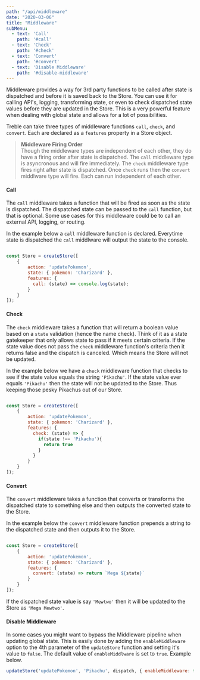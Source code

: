 ```yaml
---
path: "/api/middleware"
date: "2020-03-06"
title: "Middleware"
subMenu: 
  - text: 'Call' 
    path: '#call'
  - text: 'Check' 
    path: '#check'
  - text: 'Convert' 
    path: '#convert'
  - text: 'Disable Middleware' 
    path: '#disable-middleware'
---
```


Middleware provides a way for 3rd party functions to be called after state is dispatched and before it is saved back to the Store. You can use it for calling API's, logging, transforming state, or even to check dispatched state values before they are updated in the Store. This is a very powerful feature when dealing with global state and allows for a lot of possibilities. 

Treble can take three types of middleware functions `call`, `check`, and `convert`.  Each are declared as a `features` property in a Store object.

> **Middleware Firing Order**  
Though the middleware types are independent of each other, they do have a firing order after state is dispatched. The `call` middleware type is asyncronous and will fire immediately.  The `check` middleware type fires right after state is dispatched. Once `check` runs then the `convert` middlware type will fire. Each can run independent of each other.



#### Call
The `call` middleware takes a function that will be fired as soon as the state is dispatched.  The dispatched state can be passed to the `call` function, but that is optional.  Some use cases for this middleware could be to call an external API, logging, or routing.

In the example below a `call` middleware function is declared.  Everytime state is dispatched the `call` middlware will output the state to the console.

```javascript

const Store = createStore([
    {
        action: 'updatePokemon',
        state: { pokemon: 'Charizard' },
        features: {
          call: (state) => console.log(state);
        }
    }
]);
```

#### Check
The `check` middleware takes a function that will return a boolean value based on a `state` validation (hence the name check). Think of it as a state gatekeeper that only allows state to pass if it meets certain criteria. If the state value does not pass the `check` middleware function's criteria then it returns false and the dispatch is canceled.  Which means the Store will not be updated. 

In the example below we have a `check` middleware function that checks to see if the state value equals the string `'Pikachu'`. If the state value ever equals `'Pikachu'` then the state will not be updated to the Store.  Thus keeping those pesky Pikachus out of our Store.
 
```javascript

const Store = createStore([
    {
        action: 'updatePokemon',
        state: { pokemon: 'Charizard' },
        features: {
          check: (state) => {
            if(state !== 'Pikachu'){
              return true
            }
          }
        }
    }
]);
```

#### Convert
The `convert` middleware takes a function that converts or transforms the dispatched state to something else and then outputs the converted state to the Store.

In the example below the `convert` middleware function prepends a string to the dispatched state and then outputs it to the Store.

```javascript

const Store = createStore([
    {
        action: 'updatePokemon',
        state: { pokemon: 'Charizard' },
        features: {
          convert: (state) => return `Mega ${state}`
        }
    }
]);
```

If the dispatched state value is say `'Mewtwo'` then it will be updated to the Store as `'Mega Mewtwo'`.

#### Disable Middleware
In some cases you might want to bypass the Middleware pipeline when updating global state. This is easily done by adding the `enableMiddleware` option to the 4th parameter of the `updateStore` function and setting it's value to `false`.  The default value of `enableMiddlware` is set to `true`. Example below.

```javascript
updateStore('updatePokemon', 'Pikachu', dispatch, { enableMiddleware: false });
```